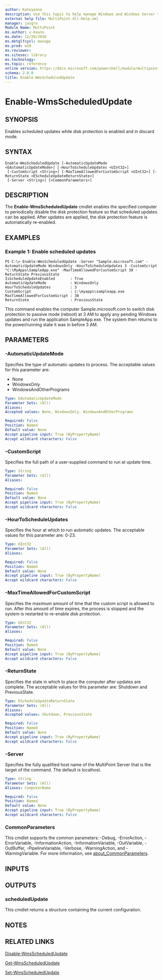 ```yaml
---
author: Kateyanne
description: Use this topic to help manage Windows and Windows Server technologies with Windows PowerShell.
external help file: MultiPoint.dll-Help.xml
manager: jasgro
Module Name: MultiPoint
ms.author: v-kaunu
ms.date: 12/20/2016
ms.mktglfcycl: manage
ms.prod: w10
ms.reviewer: 
ms.sitesec: library
ms.technology: 
ms.topic: reference
online version: https://docs.microsoft.com/powershell/module/multipoint/enable-wmsscheduledupdate?view=windowsserver2016-ps&wt.mc_id=ps-gethelp
schema: 2.0.0
title: Enable-WmsScheduledUpdate
---
```


# Enable-WmsScheduledUpdate

## SYNOPSIS
Enables scheduled updates while disk protection is enabled and in discard mode.

## SYNTAX

```
Enable-WmsScheduledUpdate [-AutomaticUpdateMode <EAutomaticUpdateMode>] [-HourToScheduleUpdates <UInt32>]
 [-CustomScript <String>] [-MaxTimeAllowedForCustomScript <UInt32>] [-ReturnState <EScheduleUpdateReturnState>]
 [-Server <String>] [<CommonParameters>]
```

## DESCRIPTION
The **Enable-WmsScheduledUpdate** cmdlet enables the specified computer to periodically disable the disk protection feature so that scheduled updates can be applied.
After updates are applied, the disk protection feature is automatically re-enabled.

## EXAMPLES

### Example 1: Enable scheduled updates
```
PS C:\> Enable-WmsScheduledUpdate -Server "Sample.microsoft.com" -AutomaticUpdateMode WindowsOnly -HourToScheduleUpdates 3 -CustomScript "C:\MyApps\SampleApp.exe" -MaxTimeAllowedForCustomScript 30 -ReturnState PreviousState
IsScheduleUpdateEnabled       : True
AutomaticUpdateMode           : WindowsOnly
HourToScheduleUpdates         : 3
CustomScript                  : c:\myapps\sampleapp.exe
MaxTimeAllowedForCustomScript : 30
ReturnState                   : PreviousState
```

This command enables the computer Sample.microsoft.com to switch disk protection to passive mode (reboot) at 3 AM to apply any pending Windows updates and run the application SampleApp.exe.
The system then returns to the power/running state it was in before 3 AM.

## PARAMETERS

### -AutomaticUpdateMode
Specifies the type of automatic updates to process.
The acceptable values for this parameter are:

- None
- WindowsOnly
- WindowsAndOtherPrograms

```yaml
Type: EAutomaticUpdateMode
Parameter Sets: (All)
Aliases: 
Accepted values: None, WindowsOnly, WindowsAndOtherPrograms

Required: False
Position: Named
Default value: None
Accept pipeline input: True (ByPropertyName)
Accept wildcard characters: False
```

### -CustomScript
Specifies the full path of a user-supplied command to run at update time.

```yaml
Type: String
Parameter Sets: (All)
Aliases: 

Required: False
Position: Named
Default value: None
Accept pipeline input: True (ByPropertyName)
Accept wildcard characters: False
```

### -HourToScheduleUpdates
Specifies the hour at which to run automatic updates.
The acceptable values for this parameter are: 0-23.

```yaml
Type: UInt32
Parameter Sets: (All)
Aliases: 

Required: False
Position: Named
Default value: None
Accept pipeline input: True (ByPropertyName)
Accept wildcard characters: False
```

### -MaxTimeAllowedForCustomScript
Specifies the maximum amount of time that the custom script is allowed to run.
After this amount of time expires, the process is stopped and the system is restarted to re-enable disk protection.

```yaml
Type: UInt32
Parameter Sets: (All)
Aliases: 

Required: False
Position: Named
Default value: None
Accept pipeline input: True (ByPropertyName)
Accept wildcard characters: False
```

### -ReturnState
Specifies the state in which to place the computer after updates are complete.
The acceptable values for this parameter are: Shutdown and PreviousState.

```yaml
Type: EScheduleUpdateReturnState
Parameter Sets: (All)
Aliases: 
Accepted values: Shutdown, PreviousState

Required: False
Position: Named
Default value: None
Accept pipeline input: True (ByPropertyName)
Accept wildcard characters: False
```

### -Server
Specifies the fully qualified host name of the MultiPoint Server that is the target of the command.
The default is localhost.

```yaml
Type: String
Parameter Sets: (All)
Aliases: ComputerName

Required: False
Position: Named
Default value: None
Accept pipeline input: True (ByPropertyName)
Accept wildcard characters: False
```

### CommonParameters
This cmdlet supports the common parameters: -Debug, -ErrorAction, -ErrorVariable, -InformationAction, -InformationVariable, -OutVariable, -OutBuffer, -PipelineVariable, -Verbose, -WarningAction, and -WarningVariable. For more information, see [about_CommonParameters](https://go.microsoft.com/fwlink/?LinkID=113216).

## INPUTS

## OUTPUTS

### scheduledUpdate
This cmdlet returns a structure containing the current configuration.

## NOTES

## RELATED LINKS

[Disable-WmsScheduledUpdate](./Disable-WmsScheduledUpdate.md)

[Get-WmsScheduledUpdate](./Get-WmsScheduledUpdate.md)

[Set-WmsScheduledUpdate](./Set-WmsScheduledUpdate.md)

